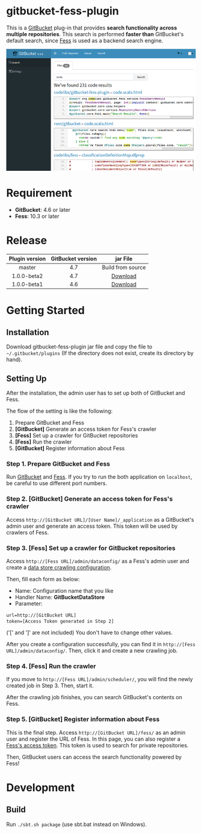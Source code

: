 gitbucket-fess-plugin
==

This is a [GitBucket](https://github.com/gitbucket/gitbucket) plug-in that provides **search functionality across multiple repositories**.
This search is performed **faster than** GitBucket's default search, since [Fess](https://github.com/codelibs/fess) is used as a backend search engine.

![ScreenShot](screenshot.png)

# Requirement
* **GitBucket**: 4.6 or later
* **Fess**: 10.3 or later

# Release

| Plugin version | GitBucket version | jar File                                                                                                                                             |
|:--------------:|:-----------------:|:----------------------------------------------------------------------------------------------------------------------------------------------------:|
| master         | 4.7               | Build from source                                                                                                                                    |
| 1.0.0-beta2    | 4.7               | [Download](http://central.maven.org/maven2/org/codelibs/gitbucket/gitbucket-fess-plugin_2.11/1.0.0-beta2/gitbucket-fess-plugin_2.11-1.0.0-beta2.jar) |
| 1.0.0-beta1    | 4.6               | [Download](http://central.maven.org/maven2/org/codelibs/gitbucket/gitbucket-fess-plugin_2.11/1.0.0-beta1/gitbucket-fess-plugin_2.11-1.0.0-beta1.jar) |

# Getting Started

## Installation
Download gitbucket-fess-plugin jar file and copy the file to `~/.gitbucket/plugins` (If the directory does not exist, create its directory by hand).

## Setting Up
After the installation, the admin user has to set up both of GitBucket and Fess.

The flow of the setting is like the following:

1. Prepare GitBucket and Fess
2. **[GitBucket]** Generate an access token for Fess's crawler
3. **[Fess]** Set up a crawler for GitBucket repositories
4. **[Fess]** Run the crawler
5. **[GitBucket]** Register information about Fess

### Step 1. Prepare GitBucket and Fess
Run [GitBucket](https://github.com/gitbucket/gitbucket) and [Fess](https://github.com/codelibs/fess).
If you try to run the both application on `localhost`, be careful to use different port numbers.

### Step 2. **[GitBucket]** Generate an access token for Fess's crawler
Access `http://[GitBucket URL]/[User Name]/_application` as a GitBucket's admin user and generate an access token.
This token will be used by crawlers of Fess.

### Step 3. **[Fess]** Set up a crawler for GitBucket repositories
Access `http://[Fess URL]/admin/dataconfig/` as a Fess's admin user and create a [data store crawling configuration](http://fess.codelibs.org/10.3/admin/dataconfig-guide.html).

Then, fill each form as below:
* Name: Configuration name that you like
* Handler Name: **GitBucketDataStore**
* Parameter:
```
url=http://[GitBucket URL]
token=[Access Token generated in Step 2]
```
('[' and ']' are not included)
You don't have to change other values.

After you create a configuration successfully, you can find it in `http://[Fess URL]/admin/dataconfig/`.
Then, click it and create a new crawling job.

### Step 4. **[Fess]** Run the crawler
If you move to `http://[Fess URL]/admin/scheduler/`, you will find the newly created job in Step 3.
Then, start it.

After the crawling job finishes, you can search GitBucket's contents on Fess.

### Step 5. **[GitBucket]** Register information about Fess
This is the final step.
Access `http://[GitBucket URL]/fess/` as an admin user and register the URL of Fess.
In this page, you can also register a [Fess's access token](http://fess.codelibs.org/10.3/admin/accesstoken-guide.html).
This token is used to search for private repositories.

Then, GitBucket users can access the search functionality powered by Fess!

# Development

## Build

Run `./sbt.sh package` (use sbt.bat instead on Windows).
